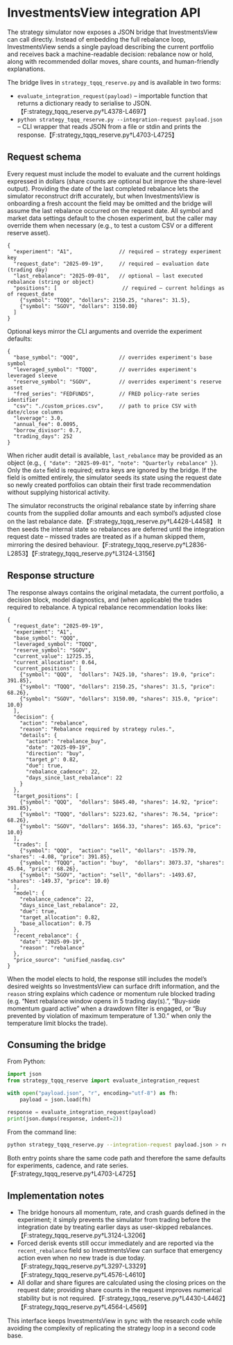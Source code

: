 # InvestmentsView integration API

The strategy simulator now exposes a JSON bridge that InvestmentsView can call
directly. Instead of embedding the full rebalance loop, InvestmentsView sends a
single payload describing the current portfolio and receives back a
machine-readable decision: rebalance now or hold, along with recommended dollar
moves, share counts, and human-friendly explanations.

The bridge lives in `strategy_tqqq_reserve.py` and is available in two forms:

* `evaluate_integration_request(payload)` – importable function that returns a
  dictionary ready to serialise to JSON.【F:strategy_tqqq_reserve.py†L4378-L4697】
* `python strategy_tqqq_reserve.py --integration-request payload.json` – CLI
  wrapper that reads JSON from a file or stdin and prints the response.【F:strategy_tqqq_reserve.py†L4703-L4725】

## Request schema

Every request must include the model to evaluate and the current holdings
expressed in dollars (share counts are optional but improve the share-level
output). Providing the date of the last completed rebalance lets the simulator
reconstruct drift accurately, but when InvestmentsView is onboarding a fresh
account the field may be omitted and the bridge will assume the last rebalance
occurred on the request date. All symbol and market data settings default to the
chosen experiment, but the caller may override
them when necessary (e.g., to test a custom CSV or a different reserve asset).

```jsonc
{
  "experiment": "A1",               // required – strategy experiment key
  "request_date": "2025-09-19",     // required – evaluation date (trading day)
  "last_rebalance": "2025-09-01",   // optional – last executed rebalance (string or object)
  "positions": [                     // required – current holdings as of request_date
    {"symbol": "TQQQ", "dollars": 2150.25, "shares": 31.5},
    {"symbol": "SGOV", "dollars": 3150.00}
  ]
}
```

Optional keys mirror the CLI arguments and override the experiment defaults:

```jsonc
{
  "base_symbol": "QQQ",             // overrides experiment's base symbol
  "leveraged_symbol": "TQQQ",       // overrides experiment's leveraged sleeve
  "reserve_symbol": "SGOV",         // overrides experiment's reserve asset
  "fred_series": "FEDFUNDS",        // FRED policy-rate series identifier
  "csv": "./custom_prices.csv",     // path to price CSV with date/close columns
  "leverage": 3.0,
  "annual_fee": 0.0095,
  "borrow_divisor": 0.7,
  "trading_days": 252
}
```

When richer audit detail is available, `last_rebalance` may be provided as an
object (e.g., `{ "date": "2025-09-01", "note": "Quarterly rebalance" }`). Only
the `date` field is required; extra keys are ignored by the bridge. If the field
is omitted entirely, the simulator seeds its state using the request date so
newly created portfolios can obtain their first trade recommendation without
supplying historical activity.

The simulator reconstructs the original rebalance state by inferring share
counts from the supplied dollar amounts and each symbol’s adjusted close on the
last rebalance date.【F:strategy_tqqq_reserve.py†L4428-L4458】 It then seeds the
internal state so rebalances are deferred until the integration request date –
missed trades are treated as if a human skipped them, mirroring the desired
behaviour.【F:strategy_tqqq_reserve.py†L2836-L2853】【F:strategy_tqqq_reserve.py†L3124-L3156】

## Response structure

The response always contains the original metadata, the current portfolio, a
decision block, model diagnostics, and (when applicable) the trades required to
rebalance. A typical rebalance recommendation looks like:

```jsonc
{
  "request_date": "2025-09-19",
  "experiment": "A1",
  "base_symbol": "QQQ",
  "leveraged_symbol": "TQQQ",
  "reserve_symbol": "SGOV",
  "current_value": 12725.35,
  "current_allocation": 0.64,
  "current_positions": [
    {"symbol": "QQQ",  "dollars": 7425.10, "shares": 19.0, "price": 391.85},
    {"symbol": "TQQQ", "dollars": 2150.25, "shares": 31.5, "price": 68.26},
    {"symbol": "SGOV", "dollars": 3150.00, "shares": 315.0, "price": 10.0}
  ],
  "decision": {
    "action": "rebalance",
    "reason": "Rebalance required by strategy rules.",
    "details": {
      "action": "rebalance_buy",
      "date": "2025-09-19",
      "direction": "buy",
      "target_p": 0.82,
      "due": true,
      "rebalance_cadence": 22,
      "days_since_last_rebalance": 22
    }
  },
  "target_positions": [
    {"symbol": "QQQ",  "dollars": 5845.40, "shares": 14.92, "price": 391.85},
    {"symbol": "TQQQ", "dollars": 5223.62, "shares": 76.54, "price": 68.26},
    {"symbol": "SGOV", "dollars": 1656.33, "shares": 165.63, "price": 10.0}
  ],
  "trades": [
    {"symbol": "QQQ",  "action": "sell", "dollars": -1579.70, "shares": -4.08, "price": 391.85},
    {"symbol": "TQQQ", "action": "buy",  "dollars": 3073.37, "shares": 45.04, "price": 68.26},
    {"symbol": "SGOV", "action": "sell", "dollars": -1493.67, "shares": -149.37, "price": 10.0}
  ],
  "model": {
    "rebalance_cadence": 22,
    "days_since_last_rebalance": 22,
    "due": true,
    "target_allocation": 0.82,
    "base_allocation": 0.75
  },
  "recent_rebalance": {
    "date": "2025-09-19",
    "reason": "rebalance"
  },
  "price_source": "unified_nasdaq.csv"
}
```

When the model elects to hold, the response still includes the model’s desired
weights so InvestmentsView can surface drift information, and the `reason`
string explains which cadence or momentum rule blocked trading (e.g. “Next
rebalance window opens in 5 trading day(s).”, “Buy-side momentum guard active”
when a drawdown filter is engaged, or “Buy prevented by violation of maximum
temperature of 1.30.” when only the temperature limit blocks the trade).

## Consuming the bridge

From Python:

```python
import json
from strategy_tqqq_reserve import evaluate_integration_request

with open("payload.json", "r", encoding="utf-8") as fh:
    payload = json.load(fh)

response = evaluate_integration_request(payload)
print(json.dumps(response, indent=2))
```

From the command line:

```bash
python strategy_tqqq_reserve.py --integration-request payload.json > response.json
```

Both entry points share the same code path and therefore the same defaults for
experiments, cadence, and rate series.【F:strategy_tqqq_reserve.py†L4703-L4725】

## Implementation notes

* The bridge honours all momentum, rate, and crash guards defined in the
  experiment; it simply prevents the simulator from trading before the
  integration date by treating earlier days as user-skipped rebalances.【F:strategy_tqqq_reserve.py†L3124-L3206】
* Forced derisk events still occur immediately and are reported via the
  `recent_rebalance` field so InvestmentsView can surface that emergency action
  even when no new trade is due today.【F:strategy_tqqq_reserve.py†L3297-L3329】【F:strategy_tqqq_reserve.py†L4576-L4610】
* All dollar and share figures are calculated using the closing prices on the
  request date; providing share counts in the request improves numerical
  stability but is not required.【F:strategy_tqqq_reserve.py†L4430-L4462】【F:strategy_tqqq_reserve.py†L4564-L4569】

This interface keeps InvestmentsView in sync with the research code while
avoiding the complexity of replicating the strategy loop in a second code base.
